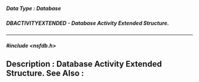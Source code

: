 ##### Data Type : Database
##### DBACTIVITYEXTENDED - Database Activity Extended Structure.
---
##### #include <nsfdb.h>
**Description :**
Database Activity Extended Structure.
**See Also :**
[](D:/md_files/.md)
---
